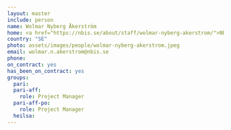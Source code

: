 ```yaml
---
layout: master
include: person
name: Wolmar Nyberg Åkerström
home: <a href="https://nbis.se/about/staff/wolmar-nyberg-akerstrom/">NBIS</a>
country: "SE"
photo: assets/images/people/wolmar-nyberg-akerstrom.jpeg
email: wolmar.n.akerstrom@nbis.se
phone:
on_contract: yes
has_been_on_contract: yes
groups:
  pari:
  pari-aff:
    role: Project Manager
  pari-aff-po:
    role: Project Manager
  heilsa:
---
```

